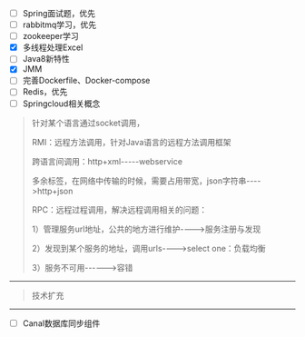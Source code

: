 - [ ] Spring面试题，优先
- [ ] rabbitmq学习，优先
- [ ] zookeeper学习
- [x] 多线程处理Excel
- [ ] Java8新特性
- [x] JMM
- [ ] 完善Dockerfile、Docker-compose
- [ ] Redis，优先
- [ ] Springcloud相关概念

> 针对某个语言通过socket调用，
>
> RMI：远程方法调用，针对Java语言的远程方法调用框架
>
> 跨语言间调用：http+xml-----webservice
>
> 多余标签，在网络中传输的时候，需要占用带宽，json字符串---->http+json
>
> RPC：远程过程调用，解决远程调用相关的问题：
>
> 1）管理服务url地址，公共的地方进行维护---->服务注册与发现
>
> 2）发现到某个服务的地址，调用urls---->select one：负载均衡
>
> 3）服务不可用------>容错

------

> 技术扩充

------

- [ ] Canal数据库同步组件